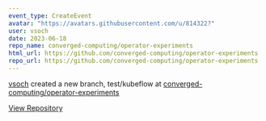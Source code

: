```yaml
---
event_type: CreateEvent
avatar: "https://avatars.githubusercontent.com/u/814322?"
user: vsoch
date: 2023-06-18
repo_name: converged-computing/operator-experiments
html_url: https://github.com/converged-computing/operator-experiments
repo_url: https://github.com/converged-computing/operator-experiments
---
```


<a href='https://github.com/vsoch' target='_blank'>vsoch</a> created a new branch, test/kubeflow at <a href='https://github.com/converged-computing/operator-experiments' target='_blank'>converged-computing/operator-experiments</a>

<a href='https://github.com/converged-computing/operator-experiments' target='_blank'>View Repository</a>